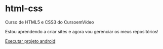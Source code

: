 # html-css
 Curso de HTML5 e CSS3 do CursoemVídeo

Estou aprendendo a criar sites e agora vou gerenciar os meus repositórios!

 <a href="https://rafaaamorim.github.io/html-css/exercicios/ex001/desafiositeandroid/desafiosite.html">Executar projeto android</a>
